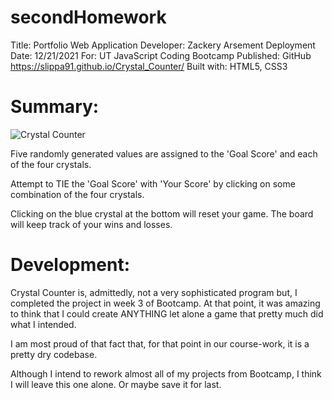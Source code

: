 # secondHomework
Title: Portfolio Web Application
Developer: Zackery Arsement
Deployment Date:  12/21/2021
For:  UT JavaScript Coding Bootcamp 
Published: GitHub <https://slippa91.github.io/Crystal_Counter/> 
Built with: HTML5, CSS3


# Summary: 

![Crystal Counter](assets/images/CrystalCounter.png)

Five randomly generated values are assigned to the 'Goal Score' and each of the four crystals.

Attempt to TIE the 'Goal Score' with 'Your Score' by clicking on some combination of the four crystals.

Clicking on the blue crystal at the bottom will reset your game. The board will keep track of your wins and losses. 

# Development:

Crystal Counter is, admittedly, not a very sophisticated program but, I completed the project in week 3 of Bootcamp. At that point, it was amazing to think that I could create ANYTHING let alone a game that pretty much did what I intended.  

I am most proud of that fact that, for that point in our course-work,  it is a pretty dry codebase. 

Although I intend to rework almost all of my projects from Bootcamp, I think I will leave this one alone. Or maybe save it for last.




